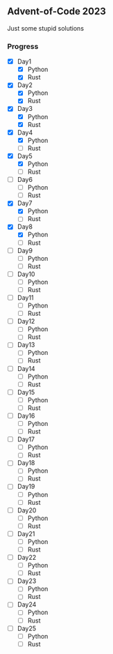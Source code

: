## Advent-of-Code 2023

Just some stupid solutions

### Progress

- [X] Day1
    - [X] Python
    - [X] Rust
- [X] Day2
    - [X] Python
    - [X] Rust
- [X] Day3
    - [X] Python
    - [X] Rust
- [X] Day4
    - [X] Python
    - [ ] Rust
- [X] Day5
    - [X] Python
    - [ ] Rust
- [ ] Day6
    - [ ] Python
    - [ ] Rust
- [X] Day7
    - [X] Python
    - [ ] Rust
- [X] Day8
    - [X] Python
    - [ ] Rust
- [ ] Day9
    - [ ] Python
    - [ ] Rust
- [ ] Day10
    - [ ] Python
    - [ ] Rust
- [ ] Day11
    - [ ] Python
    - [ ] Rust
- [ ] Day12
    - [ ] Python
    - [ ] Rust
- [ ] Day13
    - [ ] Python
    - [ ] Rust
- [ ] Day14
    - [ ] Python
    - [ ] Rust
- [ ] Day15
    - [ ] Python
    - [ ] Rust
- [ ] Day16
    - [ ] Python
    - [ ] Rust
- [ ] Day17
    - [ ] Python
    - [ ] Rust
- [ ] Day18
    - [ ] Python
    - [ ] Rust
- [ ] Day19
    - [ ] Python
    - [ ] Rust
- [ ] Day20
    - [ ] Python
    - [ ] Rust
- [ ] Day21
    - [ ] Python
    - [ ] Rust
- [ ] Day22
    - [ ] Python
    - [ ] Rust
- [ ] Day23
    - [ ] Python
    - [ ] Rust
- [ ] Day24
    - [ ] Python
    - [ ] Rust
- [ ] Day25
    - [ ] Python
    - [ ] Rust
